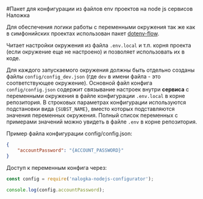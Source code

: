 #Пакет для конфигурации из файлов env проектов на node js сервисов Наложка

Для обеспечения логики работы с переменными окружения так же как в симфонийских проектах
использован пакет [dotenv-flow](https://github.com/kerimdzhanov/dotenv-flow).

Читает настройки окружения из файла `.env.local` и т.п. корня проекта 
(если окружение еще не настроено) и позволяет использовать их в коде.  

Для каждого запускаемого окружения должны быть отдельно созданы файлы `config/config_dev.json`
(где `dev` в имени файла - это соответствующее окружение).
Основной файл конфига `config/config.json` содержит связывание настроек внутри **сервиса** 
с переменными окружения в файле конфигурации `.env.local` в корне репозитория.
В строковых параметрах конфигурации используются подстановки вида `{SUBST_NAME}`, вместо 
которых подставляются значения переменных окружения. Полный список переменных с примерами
значений можно увидеть в файле `.env` в корне репозитория.

Пример файла конфигурации config/config.json:

```json
{
    "accountPassword": "{ACCOUNT_PASSWORD}"
}
```
Доступ к переменным конфига через:

```js
const config = require('nalogka-nodejs-configurator');

console.log(config.accountPassword);
```